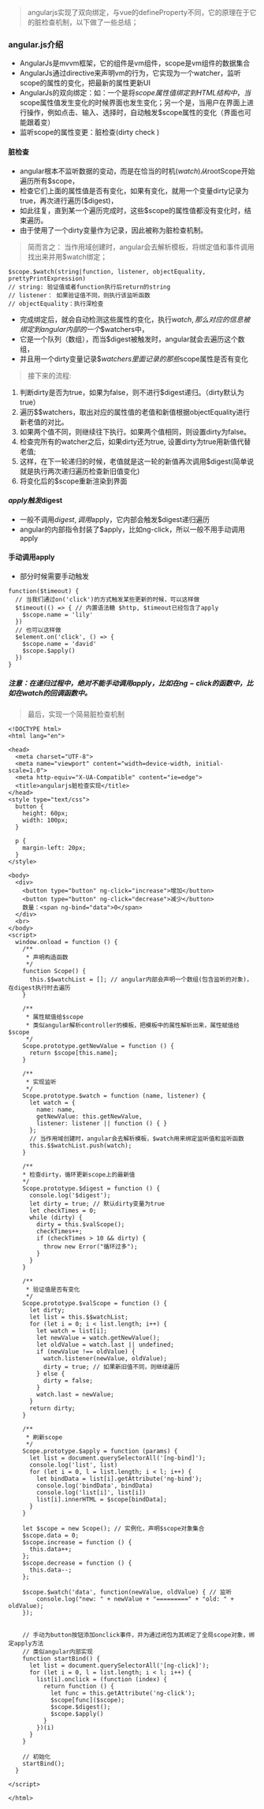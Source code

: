 > angularjs实现了双向绑定，与vue的defineProperty不同，它的原理在于它的脏检查机制，以下做了一些总结；


### angular.js介绍
- AngularJs是mvvm框架，它的组件是vm组件，scope是vm组件的数据集合
- AngularJs通过directive来声明vm的行为，它实现为一个watcher，监听scope的属性的变化，把最新的属性更新UI
- AngularJs的双向绑定：如：一个是将$scope属性值绑定到HTML结构中，当$scope属性值发生变化的时候界面也发生变化；另一个是，当用户在界面上进行操作，例如点击、输入、选择时，自动触发$scope属性的变化（界面也可能跟着变）
- 监听scope的属性变更：脏检查(dirty check )

#### 脏检查
- angular根本不监听数据的变动，而是在恰当的时机($watch)从$rootScope开始遍历所有$scope，
- 检查它们上面的属性值是否有变化，如果有变化，就用一个变量dirty记录为true，再次进行遍历($digest)，
- 如此往复，直到某一个遍历完成时，这些$scope的属性值都没有变化时，结束遍历。
- 由于使用了一个dirty变量作为记录，因此被称为脏检查机制。

> 简而言之： 当作用域创建时，angular会去解析模板，将绑定值和事件调用找出来并用$watch绑定；
```
$scope.$watch(string|function, listener, objectEquality, prettyPrintExpression)
// string: 验证值或者function执行后return的string
// listener： 如果验证值不同，则执行该监听函数
// objectEquality：执行深检查
```
- 完成绑定后，就会自动检测这些属性的变化，执行$watch, 那么对应的信息被绑定到angular内部的一个$$watchers中，
- 它是一个队列（数组），而当$digest被触发时，angular就会去遍历这个数组，
- 并且用一个dirty变量记录$$watchers里面记录的那些$scope属性是否有变化

> 接下来的流程:

1. 判断dirty是否为true，如果为false，则不进行$digest递归。（dirty默认为true）
2. 遍历$$watchers，取出对应的属性值的老值和新值根据objectEquality进行新老值的对比。
3. 如果两个值不同，则继续往下执行。如果两个值相同，则设置dirty为false。
4. 检查完所有的watcher之后，如果dirty还为true, 设置dirty为true用新值代替老值;
5. 这样，在下一轮递归的时候，老值就是这一轮的新值再次调用$digest(简单说就是执行两次递归遍历检查新旧值变化)
6. 将变化后的$scope重新渲染到界面

#### $apply触发$digest

- 一般不调用$digest, 调用$apply，它内部会触发$digest递归遍历
- angular的内部指令封装了$apply，比如ng-click，所以一般不用手动调用apply

#### 手动调用apply

- 部分时候需要手动触发

```
function($timeout) {
  // 当我们通过on('click')的方式触发某些更新的时候，可以这样做
  $timeout(() => { // 内置语法糖 $http, $timeout已经包含了apply
    $scope.name = 'lily'
  })
  // 也可以这样做
  $element.on('click', () => {
    $scope.name = 'david'
    $scope.$apply()
  })
}
```

##### 注意：在递归过程中，绝对不能手动调用$apply，比如在ng-click的函数中，比如在$watch的回调函数中。

> 最后，实现一个简易脏检查机制

```
<!DOCTYPE html>
<html lang="en">

<head>
  <meta charset="UTF-8">
  <meta name="viewport" content="width=device-width, initial-scale=1.0">
  <meta http-equiv="X-UA-Compatible" content="ie=edge">
  <title>angularjs脏检查实现</title>
</head>
<style type="text/css">
  button {
    height: 60px;
    width: 100px;
  }

  p {
    margin-left: 20px;
  }
</style>

<body>
  <div>
    <button type="button" ng-click="increase">增加</button>
    <button type="button" ng-click="decrease">减少</button>
    数量：<span ng-bind="data">0</span>
  </div>
  <br>
</body>
<script>
  window.onload = function () {
    /**
     * 声明构造函数
     */
    function Scope() {
      this.$$watchList = []; // angular内部会声明一个数组(包含监听的对象)，在digest执行时去遍历
    }

    /**
     * 属性赋值给$scope
     * 类似angular解析controller的模板，把模板中的属性解析出来，属性赋值给$scope
     */
    Scope.prototype.getNewValue = function () {
      return $scope[this.name];
    }

    /**
     * 实现监听
     */
    Scope.prototype.$watch = function (name, listener) {
      let watch = {
        name: name,
        getNewValue: this.getNewValue,
        listener: listener || function () { }
      };
      // 当作用域创建时，angular会去解析模板，$watch用来绑定监听值和监听函数
      this.$$watchList.push(watch);
    }

    /**
    * 检查dirty，循环更新scope上的最新值
    */
    Scope.prototype.$digest = function () {
      console.log('$digest');
      let dirty = true; // 默认dirty变量为true
      let checkTimes = 0;
      while (dirty) {
        dirty = this.$valScope();
        checkTimes++;
        if (checkTimes > 10 && dirty) {
          throw new Error("循环过多");
        }
      }
    }

    /**
     * 验证值是否有变化
     */
    Scope.prototype.$valScope = function () {
      let dirty;
      let list = this.$$watchList;
      for (let i = 0; i < list.length; i++) {
        let watch = list[i];
        let newValue = watch.getNewValue();
        let oldValue = watch.last || undefined;
        if (newValue !== oldValue) {
          watch.listener(newValue, oldValue);
          dirty = true; // 如果新旧值不同，则继续遍历
        } else {
          dirty = false;
        }
        watch.last = newValue;
      }
      return dirty;
    }

    /**
     * 刷新scope
     */
    Scope.prototype.$apply = function (params) {
      let list = document.querySelectorAll('[ng-bind]');
      console.log('list', list)
      for (let i = 0, l = list.length; i < l; i++) {
        let bindData = list[i].getAttribute('ng-bind');
        console.log('bindData', bindData)
        console.log('list[i]', list[i])
        list[i].innerHTML = $scope[bindData];
      }
    }

    let $scope = new Scope(); // 实例化，声明$scope对象集合
    $scope.data = 0;
    $scope.increase = function () {
      this.data++;
    };
    $scope.decrease = function () {
      this.data--;
    };

    $scope.$watch('data', function(newValue, oldValue) { // 监听
        console.log("new: " + newValue + "=========" + "old: " + oldValue);
    });


    // 手动为button按钮添加onclick事件，并为通过闭包为其绑定了全局scope对象，绑定apply方法
    // 类似angular内部实现
    function startBind() {
      let list = document.querySelectorAll('[ng-click]');
      for (let i = 0, l = list.length; i < l; i++) {
        list[i].onclick = (function (index) {
          return function () {
            let func = this.getAttribute('ng-click');
            $scope[func]($scope);
            $scope.$digest();
            $scope.$apply()
          }
        })(i)
      }
    }

    // 初始化
    startBind();
  }

</script>

</html>
```
